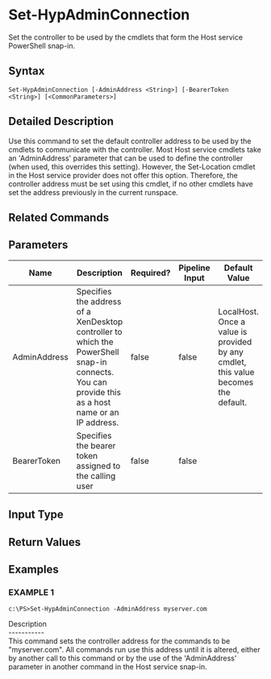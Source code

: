 ﻿# Set-HypAdminConnection

   Set the controller to be used by the cmdlets that form the Host service PowerShell snap-in.

## Syntax
```
Set-HypAdminConnection [-AdminAddress <String>] [-BearerToken <String>] [<CommonParameters>]
```

## Detailed Description
   Use this command to set the default controller address to be used by the cmdlets to communicate with the controller.  Most Host service cmdlets take an 'AdminAddress' parameter that can be used to define the controller (when used, this overrides this setting). However, the Set-Location cmdlet in the Host service provider does not offer this option. Therefore, the controller address must be set using this cmdlet, if no other cmdlets have set the address previously in the current runspace.

## Related Commands
## Parameters

| Name   | Description | Required? | Pipeline Input | Default Value |
| --- | --- | --- | --- | --- |
| AdminAddress | Specifies the address of a XenDesktop controller to which the PowerShell snap-in connects.  You can provide this as a host name or an IP address. | false | false | LocalHost. Once a value is provided by any cmdlet, this value becomes the default. |
| BearerToken | Specifies the bearer token assigned to the calling user | false | false |  |

## Input Type
### 
   
## Return Values
### 
   
## Examples

### EXAMPLE 1
```
c:\PS>Set-HypAdminConnection -AdminAddress myserver.com
```
   Description<br>-----------<br>This command sets the controller address for the commands to be "myserver.com".  All commands run use this address until it is altered, either by another call to this command or by the use of the 'AdminAddress' parameter in another command in the Host service snap-in.
